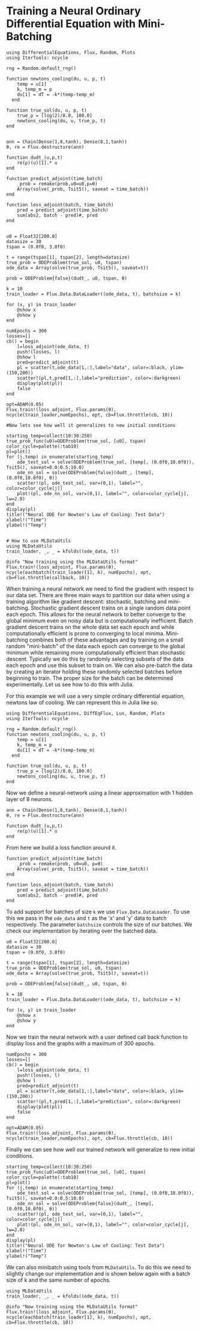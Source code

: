 # Training a Neural Ordinary Differential Equation with Mini-Batching

```@example
using DifferentialEquations, Flux, Random, Plots
using IterTools: ncycle 

rng = Random.default_rng()

function newtons_cooling(du, u, p, t)
    temp = u[1]
    k, temp_m = p
    du[1] = dT = -k*(temp-temp_m) 
  end

function true_sol(du, u, p, t)
    true_p = [log(2)/8.0, 100.0]
    newtons_cooling(du, u, true_p, t)
end


ann = Chain(Dense(1,8,tanh), Dense(8,1,tanh))
θ, re = Flux.destructure(ann)

function dudt_(u,p,t)           
    re(p)(u)[1].* u
end

function predict_adjoint(time_batch)
    _prob = remake(prob,u0=u0,p=θ)
    Array(solve(_prob, Tsit5(), saveat = time_batch)) 
end

function loss_adjoint(batch, time_batch)
    pred = predict_adjoint(time_batch)
    sum(abs2, batch - pred)#, pred
end


u0 = Float32[200.0]
datasize = 30
tspan = (0.0f0, 3.0f0)

t = range(tspan[1], tspan[2], length=datasize)
true_prob = ODEProblem(true_sol, u0, tspan)
ode_data = Array(solve(true_prob, Tsit5(), saveat=t))

prob = ODEProblem{false}(dudt_, u0, tspan, θ)

k = 10
train_loader = Flux.Data.DataLoader((ode_data, t), batchsize = k)

for (x, y) in train_loader
    @show x
    @show y
end

numEpochs = 300
losses=[]
cb() = begin
    l=loss_adjoint(ode_data, t)
    push!(losses, l)
    @show l
    pred=predict_adjoint(t)
    pl = scatter(t,ode_data[1,:],label="data", color=:black, ylim=(150,200))
    scatter!(pl,t,pred[1,:],label="prediction", color=:darkgreen)
    display(plot(pl))
    false
end 

opt=ADAM(0.05)
Flux.train!(loss_adjoint, Flux.params(θ), ncycle(train_loader,numEpochs), opt, cb=Flux.throttle(cb, 10))

#Now lets see how well it generalizes to new initial conditions 

starting_temp=collect(10:30:250)
true_prob_func(u0)=ODEProblem(true_sol, [u0], tspan)
color_cycle=palette(:tab10)
pl=plot()
for (j,temp) in enumerate(starting_temp)
    ode_test_sol = solve(ODEProblem(true_sol, [temp], (0.0f0,10.0f0)), Tsit5(), saveat=0.0:0.5:10.0)
    ode_nn_sol = solve(ODEProblem{false}(dudt_, [temp], (0.0f0,10.0f0), θ))
    scatter!(pl, ode_test_sol, var=(0,1), label="", color=color_cycle[j])
    plot!(pl, ode_nn_sol, var=(0,1), label="", color=color_cycle[j], lw=2.0)
end
display(pl) 
title!("Neural ODE for Newton's Law of Cooling: Test Data")
xlabel!("Time")
ylabel!("Temp") 


# How to use MLDataUtils 
using MLDataUtils
train_loader, _, _ = kfolds((ode_data, t))

@info "Now training using the MLDataUtils format"
Flux.train!(loss_adjoint, Flux.params(θ), ncycle(eachbatch(train_loader[1], k), numEpochs), opt, cb=Flux.throttle(callback, 10))
```

When training a neural network we need to find the gradient with respect to our data set. There are three main ways to partition our data when using a training algorithm like gradient descent: stochastic, batching and mini-batching. Stochastic gradient descent trains on a single random data point each epoch. This allows for the neural network to better converge to the global minimum even on noisy data but is computationally inefficient. Batch gradient descent trains on the whole data set each epoch and while computationally efficient is prone to converging to local minima. Mini-batching combines both of these advantages and by training on a small random "mini-batch" of the data each epoch can converge to the global minimum while remaining more computationally efficient than stochastic descent. Typically we do this by randomly selecting subsets of the data each epoch and use this subset to train on. We can also pre-batch the data by creating an iterator holding these randomly selected batches before beginning to train. The proper size for the batch can be determined experimentally. Let us see how to do this with Julia. 

For this example we will use a very simple ordinary differential equation, newtons law of cooling. We can represent this in Julia like so. 

```@example minibatch
using DifferentialEquations, DiffEqFlux, Lux, Random, Plots
using IterTools: ncycle 

rng = Random.default_rng()
function newtons_cooling(du, u, p, t)
    temp = u[1]
    k, temp_m = p
    du[1] = dT = -k*(temp-temp_m) 
  end

function true_sol(du, u, p, t)
    true_p = [log(2)/8.0, 100.0]
    newtons_cooling(du, u, true_p, t)
end
```

Now we define a neural-network using a linear approximation with 1 hidden layer of 8 neurons.  

```@example minibatch
ann = Chain(Dense(1,8,tanh), Dense(8,1,tanh))
θ, re = Flux.destructure(ann)

function dudt_(u,p,t)           
    re(p)(u)[1].* u
end
```

From here we build a loss function around it. 

```@example minibatch
function predict_adjoint(time_batch)
    _prob = remake(prob, u0=u0, p=θ)
    Array(solve(_prob, Tsit5(), saveat = time_batch)) 
end

function loss_adjoint(batch, time_batch)
    pred = predict_adjoint(time_batch)
    sum(abs2, batch - pred)#, pred
end
```

To add support for batches of size `k` we use `Flux.Data.DataLoader`. To use this we pass in the `ode_data` and `t` as the 'x' and 'y' data to batch respectively. The parameter `batchsize` controls the size of our batches. We check our implementation by iterating over the batched data. 

```@example minibatch
u0 = Float32[200.0]
datasize = 30
tspan = (0.0f0, 3.0f0)

t = range(tspan[1], tspan[2], length=datasize)
true_prob = ODEProblem(true_sol, u0, tspan)
ode_data = Array(solve(true_prob, Tsit5(), saveat=t))

prob = ODEProblem{false}(dudt_, u0, tspan, θ)

k = 10
train_loader = Flux.Data.DataLoader((ode_data, t), batchsize = k)

for (x, y) in train_loader
    @show x
    @show y
end
```

Now we train the neural network with a user defined call back function to display loss and the graphs with a maximum of 300 epochs. 

```@example minibatch
numEpochs = 300
losses=[]
cb() = begin
    l=loss_adjoint(ode_data, t)
    push!(losses, l)
    @show l
    pred=predict_adjoint(t)
    pl = scatter(t,ode_data[1,:],label="data", color=:black, ylim=(150,200))
    scatter!(pl,t,pred[1,:],label="prediction", color=:darkgreen)
    display(plot(pl))
    false
end 

opt=ADAM(0.05)
Flux.train!(loss_adjoint, Flux.params(θ), ncycle(train_loader,numEpochs), opt, cb=Flux.throttle(cb, 10))
```

Finally we can see how well our trained network will generalize to new initial conditions. 

```@example minibatch
starting_temp=collect(10:30:250)
true_prob_func(u0)=ODEProblem(true_sol, [u0], tspan)
color_cycle=palette(:tab10)
pl=plot()
for (j,temp) in enumerate(starting_temp)
    ode_test_sol = solve(ODEProblem(true_sol, [temp], (0.0f0,10.0f0)), Tsit5(), saveat=0.0:0.5:10.0)
    ode_nn_sol = solve(ODEProblem{false}(dudt_, [temp], (0.0f0,10.0f0), θ))
    scatter!(pl, ode_test_sol, var=(0,1), label="", color=color_cycle[j])
    plot!(pl, ode_nn_sol, var=(0,1), label="", color=color_cycle[j], lw=2.0)
end
display(pl) 
title!("Neural ODE for Newton's Law of Cooling: Test Data")
xlabel!("Time")
ylabel!("Temp") 
```

We can also minibatch using tools from `MLDataUtils`. To do this we need to slightly change our implementation and is shown below again with a batch size of k and the same number of epochs.

```@example minibatch
using MLDataUtils
train_loader, _, _ = kfolds((ode_data, t))

@info "Now training using the MLDataUtils format"
Flux.train!(loss_adjoint, Flux.params(θ), ncycle(eachbatch(train_loader[1], k), numEpochs), opt, cb=Flux.throttle(cb, 10))
```
